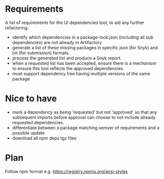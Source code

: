 # Requirements

A list of requirements for the UI dependencies tool, to aid any further refactoring.

- identify which dependencies in a package-lock.json (including all sub dependencies) are not already in Artifactory.
- generate a list of these missing packages in specific json (for Snyk) and txt (for submission) formats.
- process the generated list and produce a Snyk report.
- when a requested list has been accepted, ensure there is a mechanism to ensure this tool reflects the approved dependencies.
- must support dependency tree having multiple versions of the same package


# Nice to have

- mark a dependency as being 'requested' but not 'approved' so that any subsequent imports before approval can choose to not include already requested dependencies.
- differentiate between a package matching semver of requirements and a possible update
- download all npm deps tgz files


# Plan

Follow npm format e.g. https://registry.npmjs.org/ansi-styles
